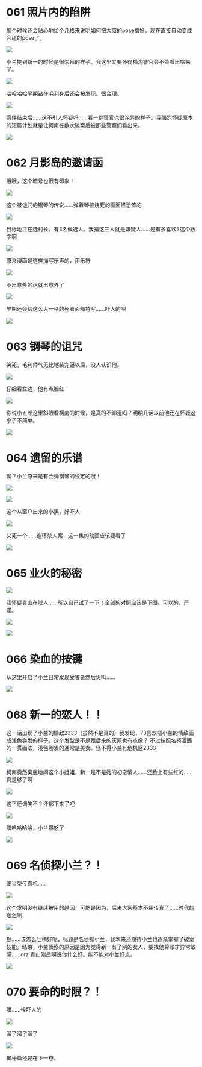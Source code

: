 # ​061 照片内的陷阱

那个时候还会贴心地给个几格来说明如何把大叔的pose摆好。现在直接自动变成合适的pose了。

![](99%20Blogs/LynnBlog/docs/Readings/Manga/%E5%90%8D%E4%BE%A6%E6%8E%A2%E6%9F%AF%E5%8D%97/7b4d6a2f2f9c7fd29d9ada89d6b7b9c7_MD5.png)

小兰提到新一的时候是很崇拜的样子。我这里又要怀疑横沟警官会不会看出啥来了。

![](99%20Blogs/LynnBlog/docs/Readings/Manga/%E5%90%8D%E4%BE%A6%E6%8E%A2%E6%9F%AF%E5%8D%97/16894c7897998452c904d1291ed68406_MD5.png)

哈哈哈哈早期钻在毛利身后还会被发现。很合理。

![](99%20Blogs/LynnBlog/docs/Readings/Manga/%E5%90%8D%E4%BE%A6%E6%8E%A2%E6%9F%AF%E5%8D%97/88cfd49061a47710f3dbb31a114857e9_MD5.png)

案件结束后……这不引人怀疑吗……看一群警官也很诧异的样子。我强烈怀疑原本的短篇计划就是让柯南在数次破案后被那些警察们看出来。

![](99%20Blogs/LynnBlog/docs/Readings/Manga/%E5%90%8D%E4%BE%A6%E6%8E%A2%E6%9F%AF%E5%8D%97/8bb8b02ce14b0beefed183117430fded_MD5.png)

# 062 月影岛的邀请函

哦哦，这个暗号也很有印象！

![](99%20Blogs/LynnBlog/docs/Readings/Manga/%E5%90%8D%E4%BE%A6%E6%8E%A2%E6%9F%AF%E5%8D%97/44c222efcd02567e615f94540700fb76_MD5.png)

这个被诅咒的钢琴的传说……弹着琴被烧死的画面怪恐怖的

![](99%20Blogs/LynnBlog/docs/Readings/Manga/%E5%90%8D%E4%BE%A6%E6%8E%A2%E6%9F%AF%E5%8D%97/ea71a5bb21cdbb241bfcc801029490ec_MD5.png)

目标地正在选村长，有3名候选人。我猜这三人就是嫌疑人……是有多喜欢3这个数字啊  

![](99%20Blogs/LynnBlog/docs/Readings/Manga/%E5%90%8D%E4%BE%A6%E6%8E%A2%E6%9F%AF%E5%8D%97/d38b9e3264c84e01c47f043c088fb163_MD5.png)

原来漫画是这样描写乐声的，用乐符

![](99%20Blogs/LynnBlog/docs/Readings/Manga/%E5%90%8D%E4%BE%A6%E6%8E%A2%E6%9F%AF%E5%8D%97/3b7b1a530575850eee37d65a2ba4545b_MD5.png)

不出意外的话就出意外了

![](99%20Blogs/LynnBlog/docs/Readings/Manga/%E5%90%8D%E4%BE%A6%E6%8E%A2%E6%9F%AF%E5%8D%97/7ee40d21e57adb81b78ae6762f6ae02a_MD5.png)

早期还会给这么大一格的死者面部特写……吓人的哩

![](99%20Blogs/LynnBlog/docs/Readings/Manga/%E5%90%8D%E4%BE%A6%E6%8E%A2%E6%9F%AF%E5%8D%97/b541821c2998024831eb5d67b8aad184_MD5.png)

# 063 钢琴的诅咒

笑死，毛利帅气无比地装完逼以后，没人认识他。

![](99%20Blogs/LynnBlog/docs/Readings/Manga/%E5%90%8D%E4%BE%A6%E6%8E%A2%E6%9F%AF%E5%8D%97/3250aeddb352787f66ae77852c9cbd03_MD5.png)

仔细看左边，他有点脸红  

![](99%20Blogs/LynnBlog/docs/Readings/Manga/%E5%90%8D%E4%BE%A6%E6%8E%A2%E6%9F%AF%E5%8D%97/6ec8616bfdcf34081f48906ef40d1b4a_MD5.png)

你说小五郎这里斜眼看柯南的时候，是真的不知道吗？明明几话以前他还在怀疑这小子不简单。  

![](99%20Blogs/LynnBlog/docs/Readings/Manga/%E5%90%8D%E4%BE%A6%E6%8E%A2%E6%9F%AF%E5%8D%97/f46bdf82966033b137c517d7c5930988_MD5.png)

# 064 遗留的乐谱

诶？小兰原来是有会弹钢琴的设定的哦！  

![](99%20Blogs/LynnBlog/docs/Readings/Manga/%E5%90%8D%E4%BE%A6%E6%8E%A2%E6%9F%AF%E5%8D%97/c72b63f8fd554a196386adb20a8c235f_MD5.png)

  

![](99%20Blogs/LynnBlog/docs/Readings/Manga/%E5%90%8D%E4%BE%A6%E6%8E%A2%E6%9F%AF%E5%8D%97/0ce5bba0e2136fa1ac925e1e290543ed_MD5.png)

这个从窗户出来的小黑，好吓人

![](99%20Blogs/LynnBlog/docs/Readings/Manga/%E5%90%8D%E4%BE%A6%E6%8E%A2%E6%9F%AF%E5%8D%97/61746d78121f19b73255b596026f6a4b_MD5.png)

又死一个……连环杀人案，这一集的动画应该要看了

![](99%20Blogs/LynnBlog/docs/Readings/Manga/%E5%90%8D%E4%BE%A6%E6%8E%A2%E6%9F%AF%E5%8D%97/a2e56be28aecf3a368fe074d83c86faa_MD5.png)

# 065 业火的秘密

  

![](99%20Blogs/LynnBlog/docs/Readings/Manga/%E5%90%8D%E4%BE%A6%E6%8E%A2%E6%9F%AF%E5%8D%97/11e65a7c86c16cafa0ad6ce712eb47f4_MD5.png)

我怀疑青山在唬人……所以自己试了一下！全部的对照应该是下图。可以的，严谨。

![](99%20Blogs/LynnBlog/docs/Readings/Manga/%E5%90%8D%E4%BE%A6%E6%8E%A2%E6%9F%AF%E5%8D%97/2daafa88156b72297405d9fefdfacbc5_MD5.png)

  

![](99%20Blogs/LynnBlog/docs/Readings/Manga/%E5%90%8D%E4%BE%A6%E6%8E%A2%E6%9F%AF%E5%8D%97/4b0d178a2ce88d2099ce3c0b02dc4e01_MD5.png)

# 066 染血的按键  

从这里开启了小兰日常发现受害者然后尖叫……  

![](99%20Blogs/LynnBlog/docs/Readings/Manga/%E5%90%8D%E4%BE%A6%E6%8E%A2%E6%9F%AF%E5%8D%97/ae7d346fab5c52462b96d745b0129ace_MD5.png)

  

# 068 新一的恋人！！

这一话出现了小兰的情敌2333（虽然不是真的）我发现，73喜欢把小兰的情敌画成浅色卷发的样子。这个发型是不是跟后来的灰原也有点像？ 不过按照名柯漫画的一贯画法，浅色卷发的通常是美女。怪不得小兰有危机感2333  

![](99%20Blogs/LynnBlog/docs/Readings/Manga/%E5%90%8D%E4%BE%A6%E6%8E%A2%E6%9F%AF%E5%8D%97/9bb87b0425e7583dc2977d02c84a279d_MD5.png)

柯南竟然臭屁地问这个小姐姐，新一是不是她的初恋情人……还脸上有些红的……真是够了啊

![](99%20Blogs/LynnBlog/docs/Readings/Manga/%E5%90%8D%E4%BE%A6%E6%8E%A2%E6%9F%AF%E5%8D%97/5e0d5ca60bf7b0d46d43b37022ef5d1b_MD5.png)

这下还调笑不？汗都下来了吧

![](99%20Blogs/LynnBlog/docs/Readings/Manga/%E5%90%8D%E4%BE%A6%E6%8E%A2%E6%9F%AF%E5%8D%97/a2b3ba35b236cfa25e28a0990715bee0_MD5.png)

噗哈哈哈哈，小兰暴怒了

![](99%20Blogs/LynnBlog/docs/Readings/Manga/%E5%90%8D%E4%BE%A6%E6%8E%A2%E6%9F%AF%E5%8D%97/9aeb039789e6161d2845d8f4221042e9_MD5.png)

# 069 名侦探小兰？！

便当型传真机……

![](99%20Blogs/LynnBlog/docs/Readings/Manga/%E5%90%8D%E4%BE%A6%E6%8E%A2%E6%9F%AF%E5%8D%97/4dc6b0ce1e43b30e8a471673ddc66dfc_MD5.png)

这个发明没有继续被用的原因，可能是因为，后来大家基本不用传真了……时代的眼泪啊  

![](99%20Blogs/LynnBlog/docs/Readings/Manga/%E5%90%8D%E4%BE%A6%E6%8E%A2%E6%9F%AF%E5%8D%97/ad98fa3957f9e1088e81b2d676039b17_MD5.png)

额……该怎么吐槽好呢，标题是名侦探小兰，我本来还期待小兰也逐渐掌握了破案技能。结果，小兰侦察的原因是因为觉得新一有了别的女人，要找他算账才异常敏感……orz 青山刚昌啊说你什么好。能不能对小兰好点。  

![](99%20Blogs/LynnBlog/docs/Readings/Manga/%E5%90%8D%E4%BE%A6%E6%8E%A2%E6%9F%AF%E5%8D%97/64fd9743bbe9f6266345f3c6fcdbae1b_MD5.png)

# 070 要命的时限？！

噗……怪吓人的

![](99%20Blogs/LynnBlog/docs/Readings/Manga/%E5%90%8D%E4%BE%A6%E6%8E%A2%E6%9F%AF%E5%8D%97/5f87ce56a4daba785b65281d7d57c064_MD5.png)

溜了溜了溜了  

![](99%20Blogs/LynnBlog/docs/Readings/Manga/%E5%90%8D%E4%BE%A6%E6%8E%A2%E6%9F%AF%E5%8D%97/5f28e5d24deaaac4e5e8fe22f248e033_MD5.png)

  
揭秘篇还是在下一卷。